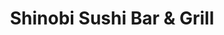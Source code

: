 ---
layout: place
title: Shinobi Sushi Bar & Grill
permalink: /utah/salt-lake-city/shinobi-sushi-bar-grill.html
stateAbbr: UT
stateName: Utah
cityName: Salt Lake City
seo:
  type: restaurant
  links: https://shinobislc.com/
place_id: ChIJc8BLAhf1UocRVu_zhW-Gfrc
photos:
  - name: >-
      places/ChIJc8BLAhf1UocRVu_zhW-Gfrc/photos/AeeoHcI5nP1EjlRS3iTYJs1P3FuNZ5xhNYQ6rXQHv4RE6lgXet5JdBeu1z5TkxtpORzzS3MjHkR5fuee_GsoEOOmrJWgjjvQHfTjXy8kSYE0YtnvIWzwQjleSCvXPMuz9mols_yTCMetTQXXHqu5DZq-E_z26G3ylWTd2r-qZ52fhc3rNn8ntogE6TBFW78FgCFBUeDpsqL0IlBTxgUnwFCqPEcV8bQylr7a9aaBrgnkGiV47rO8Gl23rjn7-7blZiDCvGDm24L2KzIEAmKpbCBczPLJpq70ldm4ZK3KpdpEUFaTaA
    widthPx: 3724
    heightPx: 2103
    authorAttributions:
      - displayName: Shinobi Sushi Bar & Grill
        uri: https://maps.google.com/maps/contrib/100885704855406765992
        photoUri: >-
          https://lh3.googleusercontent.com/a-/ALV-UjWIz78IF49u5I3KdOPM0o-YSPZfoq70bLk6t03KX31HHny3gTc=s100-p-k-no-mo
    flagContentUri: >-
      https://www.google.com/local/imagery/report/?cb_client=maps_api_places.places_api&image_key=!1e10!2sAF1QipMEGVhFVtlmiO-CzUHfzIw244KaubdhvZsyRcGf&hl=en-US
    googleMapsUri: >-
      https://www.google.com/maps/place//data=!3m4!1e2!3m2!1sAF1QipMEGVhFVtlmiO-CzUHfzIw244KaubdhvZsyRcGf!2e10!4m2!3m1!1s0x8752f517024bc073:0xb77e866f85f3ef56
  - name: >-
      places/ChIJc8BLAhf1UocRVu_zhW-Gfrc/photos/AeeoHcKBtdBsvF8OeeyEvJ--tQtjwRNJC-e2BQZF2mtOcKLsbPJiUDWv7PMx4YCohK_eJy_Ash__jrFEdg7DwTiNxqleqIStZ5W55o9clqr8Ti-9jHHYcpEUX8c8D8zrhykYEAQYOwe5CeAfEL-1LxLhF-uHhKfLRFqVhMt4Y_OS-XHFBvvx6oPY_UgDQ-5tuwt1TPNyxubWUHEXV6f4C88Wue1tsYgrHSEewTLUw9_tLvRm1zfew_fdS7HAmwRzZaxkducHrWN7rL3mcGquKMlJlZi6Barua-DObWc4ogFuxUmL8w
    widthPx: 2957
    heightPx: 2760
    authorAttributions:
      - displayName: Shinobi Sushi Bar & Grill
        uri: https://maps.google.com/maps/contrib/100885704855406765992
        photoUri: >-
          https://lh3.googleusercontent.com/a-/ALV-UjWIz78IF49u5I3KdOPM0o-YSPZfoq70bLk6t03KX31HHny3gTc=s100-p-k-no-mo
    flagContentUri: >-
      https://www.google.com/local/imagery/report/?cb_client=maps_api_places.places_api&image_key=!1e10!2sAF1QipOP4S_zEK-y8n-latFY5N0MVcKRMfc6m5iXHan3&hl=en-US
    googleMapsUri: >-
      https://www.google.com/maps/place//data=!3m4!1e2!3m2!1sAF1QipOP4S_zEK-y8n-latFY5N0MVcKRMfc6m5iXHan3!2e10!4m2!3m1!1s0x8752f517024bc073:0xb77e866f85f3ef56
  - name: >-
      places/ChIJc8BLAhf1UocRVu_zhW-Gfrc/photos/AeeoHcKgYCZ3XbLmqdMnWpXFNguyLziARQDTdqDM660enpEHRxgWBembI45MmQRQgLoRkrvCmQ3BFo-dEgHd-RW2FoX-HXmljnw6FyboStSm_xxwfq6UE2LfEfXZRiRW2arbHKBixpt0nM3u1Lmv5j_6QEMVK91OJQZfQ860ew9BwMOoBvd5WDlyzNT35nHl43F-iMOfxOdhPvYXP9ZUyMv3I6v-BpVDrjPTZ4IpyYJkQeX2Dn-PkFFrZh1EvF7X-H00xjyVBAsYfnjmAqBtNKPxa2N67f-7fj73WYSFAhKc1BKGpCYJBXiI3p0XGUU_7qEuy20JyQ-uOIGkKc9eENaSandwZtVf5fVho0h-qTbhyZVhKgPND10t5_qx-ZoPdLXrFEk4FEkeUAhoBlfW8ozjZrRqCbUnDYJVVjpAvcr2V0A-58pM_Cu-OcMBvKXDwg
    widthPx: 4000
    heightPx: 2252
    authorAttributions:
      - displayName: Gillette Cat
        uri: https://maps.google.com/maps/contrib/102704041369972530497
        photoUri: >-
          https://lh3.googleusercontent.com/a-/ALV-UjUJrviUX5xoWG2eG5Y7sPSVQuXPWqm_vKZH9C7TxQjK2Bgc8BvK=s100-p-k-no-mo
    flagContentUri: >-
      https://www.google.com/local/imagery/report/?cb_client=maps_api_places.places_api&image_key=!1e10!2sCIABIhAGbyfQ8wRH42f5TlsADk52&hl=en-US
    googleMapsUri: >-
      https://www.google.com/maps/place//data=!3m4!1e2!3m2!1sCIABIhAGbyfQ8wRH42f5TlsADk52!2e10!4m2!3m1!1s0x8752f517024bc073:0xb77e866f85f3ef56
  - name: >-
      places/ChIJc8BLAhf1UocRVu_zhW-Gfrc/photos/AeeoHcJYR_-PxvjEvGQtuxhfQbn0x9qebnWNPa1mLrOh08Pb0mA_s31RRPLt75eImq1UQYf7q74PfprvqhjTbIp2BuveDxjVmufNQ9-hvVLNbW_NtQBuoLxBYmHr0IAFZmQraAWPeQ-I_9EsJlVkdI_TBL0-o17mQS3F3k9XXmHjcArDvUJZBB_KDXaQJQ8klmRUf5p89Xee_sikojdxWZXKZw9FgSE23Q8y4x-pEMktwxonkIRXvhh8p3E__shxjDIupaWIuwcSoDX7PISXDRMQz6dpuLkC7D2DBRVkQHb08Udqd5XKV_2vL1MAgHO3IIa-CqRoQUnheKnSuBiIsoIQGEO3MF6xN71SyI6S4jzjZrleb1SJ34tcailTqQ8pqaYfd_tm31IoDBCYWAi6zTZ8PwJEIB_tIa6-cFFAf5sCajwA4rQN
    widthPx: 4030
    heightPx: 3022
    authorAttributions:
      - displayName: Chris S
        uri: https://maps.google.com/maps/contrib/111107682504176646952
        photoUri: >-
          https://lh3.googleusercontent.com/a-/ALV-UjXnXLfrsnLAwE7RzzvwGH9svooGA9ZG7EI_GbNaC9xKHkbGE1JJ=s100-p-k-no-mo
    flagContentUri: >-
      https://www.google.com/local/imagery/report/?cb_client=maps_api_places.places_api&image_key=!1e10!2sCIHM0ogKEICAgIDrhJusuAE&hl=en-US
    googleMapsUri: >-
      https://www.google.com/maps/place//data=!3m4!1e2!3m2!1sCIHM0ogKEICAgIDrhJusuAE!2e10!4m2!3m1!1s0x8752f517024bc073:0xb77e866f85f3ef56
  - name: >-
      places/ChIJc8BLAhf1UocRVu_zhW-Gfrc/photos/AeeoHcJ2rv0sRperxDRtSJ-hH14FQBT-OqUxBgTYm4NcLUpFPCnLusRI6WwHmyAt6ECLxBX5xOqqeWFiGh1Oxmx9zUcsKv8SNj4K9dSN1OxLVtp--9UvrKM2xyQ2MqAh4xqRkXaZ5FnJQh7x8pf56o3_0xyz7J7v_rRtCM_XOVzE4OqLRJLsJ1_Uqa78e7_gBnkKuxWs34946d1SmQJRzcqjBd3mJX_6I7CXQ9TTPxgWanf5R7XYGph6nfufK-W-U0RzGYQni0hgiyYDoUHSx2gDyvEZx0O02hBxEo-asC_GxGhfjGkxhzATMTa-BeW-XvqbR_HZJnpb0JszrJOdLhOYT1kabfGNA9nQX1jy0105g7lhdEfzulPNeOj2XmRalcIoaR5LNquCVqcThLsvCt2vKGm0qy6i2Ugfhf7nQQU2bvbyO6qu
    widthPx: 4032
    heightPx: 3024
    authorAttributions:
      - displayName: Justin Crapps
        uri: https://maps.google.com/maps/contrib/104585283398757076411
        photoUri: >-
          https://lh3.googleusercontent.com/a-/ALV-UjXtu3JLxs6pUTQyHf4OMHZdraSosBizvbtDdaeF7ygVwfDPcCqW=s100-p-k-no-mo
    flagContentUri: >-
      https://www.google.com/local/imagery/report/?cb_client=maps_api_places.places_api&image_key=!1e10!2sCIHM0ogKEICAgIC775qP9AE&hl=en-US
    googleMapsUri: >-
      https://www.google.com/maps/place//data=!3m4!1e2!3m2!1sCIHM0ogKEICAgIC775qP9AE!2e10!4m2!3m1!1s0x8752f517024bc073:0xb77e866f85f3ef56
  - name: >-
      places/ChIJc8BLAhf1UocRVu_zhW-Gfrc/photos/AeeoHcJAlAY79SX3dwBecxWo9EcCH4yk0f6qz0Kr9x1F0SartaCRpimHp9cHiHiUAlTMLE_WWBoJ0VOlzZgmGfyyC0J9clpQt8XJO-tSBq-X9yp2sRqpl3h7YFUoTc4AEfjmrztovI3eZ-ACXPvz5ydF8a6YxJXW3hSTtepjA8FRf4Nn40UPn_eWd085r2R4-ba_JPfglZBAg1f2AFfJXQgo4A5ZnuQiQi7tZketsmLgpMPFkbc2f7D-HHJb4PVgjJAgrRFEc2kTNdI0nDWClNFaD9XoTT6DFAnd1VuL5vGWn7AEsb1XEpRdZ3ShwvIbi_U2asGews0Qarb63Bf0_UCbRBUzi_NZCr5ZDFi8HIoRAOj-TT95dXIj0SykELJWG4TJxGeQUJYhS5ZLp9tGe2S38C8g4TYtidQnQMQ1Q_wk4cmCbA
    widthPx: 2560
    heightPx: 2560
    authorAttributions:
      - displayName: Jacklyn Nguyen
        uri: https://maps.google.com/maps/contrib/115442412804305542334
        photoUri: >-
          https://lh3.googleusercontent.com/a-/ALV-UjUJT5aKm3QajZl0ruKbUb440V3ZDlHiNFejQHmODbiayjFKcR0o=s100-p-k-no-mo
    flagContentUri: >-
      https://www.google.com/local/imagery/report/?cb_client=maps_api_places.places_api&image_key=!1e10!2sCIHM0ogKEICAgICOpY35fA&hl=en-US
    googleMapsUri: >-
      https://www.google.com/maps/place//data=!3m4!1e2!3m2!1sCIHM0ogKEICAgICOpY35fA!2e10!4m2!3m1!1s0x8752f517024bc073:0xb77e866f85f3ef56
  - name: >-
      places/ChIJc8BLAhf1UocRVu_zhW-Gfrc/photos/AeeoHcJEuZ26u1XQquXkTjH1-F3KTK8tiubsuIlUyzbgNR0jNpD8wVXTY9YOp5ygFd2Pe3kUbsgkRBks-T05SoSKOTqb1jzStx44eMBhApQk112tPeRVv-uBAKzwQejcgk1RksgHAhvf5uy-jUFvnbPtyptmKo4MXb7QH-CWKfDWnNa6OPhFpRJN9srxOyhNJaHuRK6HEMCK5SwfzLONcJLIvX8Tv372c-l7DfDoyomCDwN3qj6c6ZKlYsbYViXXKgRlAWJBpQnf1glOhL3yr5PjH82ATfD03RshOQ5KeDg9XDfIgG0Sur7USGIHcocx9PZv5Af6Nz1-5qxoWupodskkZh2lZ_cbkzq-il-nrAWnE-Eosm4pKaT7LbcrQ6fClGWUcivWqwsoafCx4nV-6PZBrKja5oMRTVM-DVZFxIyIfaHzCXNoUHWxJCIAA1f1AD5r
    widthPx: 4000
    heightPx: 2252
    authorAttributions:
      - displayName: Gillette Cat
        uri: https://maps.google.com/maps/contrib/102704041369972530497
        photoUri: >-
          https://lh3.googleusercontent.com/a-/ALV-UjUJrviUX5xoWG2eG5Y7sPSVQuXPWqm_vKZH9C7TxQjK2Bgc8BvK=s100-p-k-no-mo
    flagContentUri: >-
      https://www.google.com/local/imagery/report/?cb_client=maps_api_places.places_api&image_key=!1e10!2sCIABIhAGbzaquDWLeWf5TlYAAKt0&hl=en-US
    googleMapsUri: >-
      https://www.google.com/maps/place//data=!3m4!1e2!3m2!1sCIABIhAGbzaquDWLeWf5TlYAAKt0!2e10!4m2!3m1!1s0x8752f517024bc073:0xb77e866f85f3ef56
  - name: >-
      places/ChIJc8BLAhf1UocRVu_zhW-Gfrc/photos/AeeoHcLdPlOL6-mzZ44MXrgH1ucARRZO7A_Gap4IwfLICszrEkEdcFGxYaCMHuEeZDQ7w0pIt-dgOS40Q42FpyTqFJqoRjp62n2BpwGrE-y8g2cGpuNv26Iapi9H9cFSr_Ws-syQq0PKE6XxWSGeFvtrJ8iyykXcns2r53kwDhZg9jiiTA6mehFKwHhvP1ixkZ3hEMmyweWo9T0ncsJmVdyTIbB9ayKfGlYml7TMxLEzyHOLc8UyAyoYrLgXT0elclEqp2Zyj0QO6Tn-VDRf5Fsf7doYSZib5WRfKEXmvIuFUyFwsQx9z8tO_TuNl63QoFiE9xklsThzaLbFG5imnxeHXklva708hE90BjBO8M41MzqueMij3vFofE2lRJOT8VHPJR40QnrjQyZKguYSwzBmilMNzi0upbzTCnO5mn6XopMQCbBF
    widthPx: 4000
    heightPx: 2252
    authorAttributions:
      - displayName: Gillette Cat
        uri: https://maps.google.com/maps/contrib/102704041369972530497
        photoUri: >-
          https://lh3.googleusercontent.com/a-/ALV-UjUJrviUX5xoWG2eG5Y7sPSVQuXPWqm_vKZH9C7TxQjK2Bgc8BvK=s100-p-k-no-mo
    flagContentUri: >-
      https://www.google.com/local/imagery/report/?cb_client=maps_api_places.places_api&image_key=!1e10!2sCIHM0ogKEICAgIDRudKtpAE&hl=en-US
    googleMapsUri: >-
      https://www.google.com/maps/place//data=!3m4!1e2!3m2!1sCIHM0ogKEICAgIDRudKtpAE!2e10!4m2!3m1!1s0x8752f517024bc073:0xb77e866f85f3ef56
  - name: >-
      places/ChIJc8BLAhf1UocRVu_zhW-Gfrc/photos/AeeoHcIA_lfpePBWQLS9ay5KT9g4vAm-aZ9erauTkOyaWyNXs_AjVhMG6hLNoC5ymdmXtcOOqxoXywoTU1c74VHem2af3Onum7CbFNWBn1uSMUKltL8ix9sHC-0x5MF68yOqGp1uKxrMeq7iNv4GWsL9Ma6U7DtL5gnXT1JMtnAjWOZj1DFPRcWYbVINSDKnJyAPh81DqAYMFA81iR3wJydC6Kx-0xAYSX5N4HIJSCfmL5FNdbAmTtiezL5_Iwz-QxYqEPWmJAmD6AjeaWsHbLDjoJEmWfbjM2SR2Qhlli-iS9_8PN3MEcyI3qkGkqIXxYpT7CqDc5nNIz3NPhZtslunfyef6KGhDnduUJkbCEfZ62u39eyiza4rxeCDzC3ubKj-78Rfx9SEZW8XwCfWPkUyBvKB8XN7cID6aP3_snXUWxtJig
    widthPx: 3600
    heightPx: 4800
    authorAttributions:
      - displayName: Sophia Park
        uri: https://maps.google.com/maps/contrib/110839073494065083056
        photoUri: >-
          https://lh3.googleusercontent.com/a-/ALV-UjV1GQ_G6oUlcOhh96Xh4GDk8Y8xvabyfuMpPK_EvWEKeLlQ0TRg=s100-p-k-no-mo
    flagContentUri: >-
      https://www.google.com/local/imagery/report/?cb_client=maps_api_places.places_api&image_key=!1e10!2sCIHM0ogKEICAgICz9Zb1RQ&hl=en-US
    googleMapsUri: >-
      https://www.google.com/maps/place//data=!3m4!1e2!3m2!1sCIHM0ogKEICAgICz9Zb1RQ!2e10!4m2!3m1!1s0x8752f517024bc073:0xb77e866f85f3ef56
  - name: >-
      places/ChIJc8BLAhf1UocRVu_zhW-Gfrc/photos/AeeoHcI0DGO_fAoAcby79EJp-dejnHChA4wbgyjxlXWnZzZBsmqb9rs8mlqEo_nez8-GssEpaEIkavhrCK-vOT7zWVx-bobgG_wHT8IQBevBEd070J3r2ZlXnNS76twRSv3M5VDeZsqqyg81LJ0gSqySpJMix91vYxY6dwroWYGvntOoWjG2KX4E4Z5UTcnDIG5JpQdk9xR_UB-68MH5rEaYV6Tw0c_oIFSrHiqQA6MkVzSwIGfWHYzubUabX9JGCoH4WcAG1i9Xavpnt3gA2KgjZp4wk6OMyW9HOAv20NWuifqnRczmsZQia4KDV6VWPdVsHT4hLJCA3zEvHNjGpI-6wrIE6xjgcwRbpoyD4R1kRoMjNT3VsTUsxn3bPFtulIWAzchPHU2A8t7HmliHkadmxu-OWA4_52ZxkwMHT3OtTA47MNg
    widthPx: 4000
    heightPx: 2250
    authorAttributions:
      - displayName: Mr. Johnson
        uri: https://maps.google.com/maps/contrib/115664165291718590532
        photoUri: >-
          https://lh3.googleusercontent.com/a-/ALV-UjVRPidhVaZeprNqcNHdUOtcvGzh7j1r-hac5sN1-2M9zLsHQFHA=s100-p-k-no-mo
    flagContentUri: >-
      https://www.google.com/local/imagery/report/?cb_client=maps_api_places.places_api&image_key=!1e10!2sCIHM0ogKEICAgID2-pfpnwE&hl=en-US
    googleMapsUri: >-
      https://www.google.com/maps/place//data=!3m4!1e2!3m2!1sCIHM0ogKEICAgID2-pfpnwE!2e10!4m2!3m1!1s0x8752f517024bc073:0xb77e866f85f3ef56
address: 555 N 300 W, Salt Lake City, UT 84103, USA
street: 555 N 300 W
city: Salt Lake City
state: UT
zip: '84103'
country: USA
neighborhood: Capitol Hill
latitude: '40.781423'
longitude: '-111.900127'
accessibility_options:
  wheelchairAccessibleParking: true
  wheelchairAccessibleEntrance: true
  wheelchairAccessibleRestroom: true
  wheelchairAccessibleSeating: true
business_status: OPERATIONAL
name: Shinobi Sushi Bar & Grill
google_maps_links:
  directionsUri: >-
    https://www.google.com/maps/dir//''/data=!4m7!4m6!1m1!4e2!1m2!1m1!1s0x8752f517024bc073:0xb77e866f85f3ef56!3e0
  placeUri: https://maps.google.com/?cid=13222153369553203030
  writeAReviewUri: >-
    https://www.google.com/maps/place//data=!4m3!3m2!1s0x8752f517024bc073:0xb77e866f85f3ef56!12e1
  reviewsUri: >-
    https://www.google.com/maps/place//data=!4m4!3m3!1s0x8752f517024bc073:0xb77e866f85f3ef56!9m1!1b1
  photosUri: >-
    https://www.google.com/maps/place//data=!4m3!3m2!1s0x8752f517024bc073:0xb77e866f85f3ef56!10e5
primary_type: Restaurant
opening_hours:
  openNow: true
  periods:
    - open:
        day: 0
        hour: 15
        minute: 30
      close:
        day: 0
        hour: 21
        minute: 0
    - open:
        day: 1
        hour: 15
        minute: 30
      close:
        day: 1
        hour: 21
        minute: 0
    - open:
        day: 3
        hour: 15
        minute: 30
      close:
        day: 3
        hour: 21
        minute: 0
    - open:
        day: 4
        hour: 15
        minute: 30
      close:
        day: 4
        hour: 21
        minute: 0
    - open:
        day: 5
        hour: 14
        minute: 30
      close:
        day: 5
        hour: 21
        minute: 30
    - open:
        day: 6
        hour: 14
        minute: 30
      close:
        day: 6
        hour: 21
        minute: 30
  weekdayDescriptions:
    - 'Monday: 3:30 – 9:00 PM'
    - 'Tuesday: Closed'
    - 'Wednesday: 3:30 – 9:00 PM'
    - 'Thursday: 3:30 – 9:00 PM'
    - 'Friday: 2:30 – 9:30 PM'
    - 'Saturday: 2:30 – 9:30 PM'
    - 'Sunday: 3:30 – 9:00 PM'
  nextCloseTime: '2025-05-04T03:30:00Z'
secondary_opening_hours:
  regular:
    weekdayDescriptions: null
    type: null
  current:
    weekdayDescriptions: null
    type: null
phone: (385) 429-9428
price_level: null
price_range: $20 &ndash; $30
rating: '4.6'
rating_count: 264
website: https://shinobislc.com/
description: >-
  Explore Shinobi Sushi in Salt Lake City$$$Shinobi Sushi Bar & Grill in Salt
  Lake City, UT, offers a casual dining experience rooted in over two decades of
  expertise in Japanese cuisine, making it a go-to spot for authentic flavors
  and welcoming vibes. The restaurant features a spacious interior with
  thoughtful accessibility options, including wheelchair-friendly parking,
  entrances, and seating, ensuring everyone can enjoy their visit comfortably.
  Diners can savor fresh sushi rolls and Japanese-inspired dishes in a clean,
  relaxed atmosphere, complemented by convenient parking and a menu that caters
  to various tastes. With evening hours that extend into the night on select
  days, it's an ideal choice for those seeking quality Japanese fare in a
  neighborhood setting. This spot stands out for its commitment to fresh
  ingredients and a straightforward approach to traditional dishes, appealing to
  anyone exploring top-rated sushi options nearby.
generative_summary: >-
  Explore Shinobi Sushi in Salt Lake City$$$Shinobi Sushi Bar & Grill in Salt
  Lake City, UT, offers a casual dining experience rooted in over two decades of
  expertise in Japanese cuisine, making it a go-to spot for authentic flavors
  and welcoming vibes. The restaurant features a spacious interior with
  thoughtful accessibility options, including wheelchair-friendly parking,
  entrances, and seating, ensuring everyone can enjoy their visit comfortably.
  Diners can savor fresh sushi rolls and Japanese-inspired dishes in a clean,
  relaxed atmosphere, complemented by convenient parking and a menu that caters
  to various tastes. With evening hours that extend into the night on select
  days, it's an ideal choice for those seeking quality Japanese fare in a
  neighborhood setting. This spot stands out for its commitment to fresh
  ingredients and a straightforward approach to traditional dishes, appealing to
  anyone exploring top-rated sushi options nearby.
generative_disclosure: Summarized by AI using the Grok-3-Mini model.
reviews:
  - name: >-
      places/ChIJc8BLAhf1UocRVu_zhW-Gfrc/reviews/ChdDSUhNMG9nS0VJQ0FnSUM3NzVxUDVBRRAB
    relativePublishTimeDescription: 8 months ago
    rating: 3
    text:
      text: >-
        Stopped in for dinner with family. We tried the Nabeyaki udon noodles
        and several hand rolls including: Shinobi special, Mexi, Spicy hamachi,
        Phoenix, and Rainbow. I thought the mexi was the most unique hand roll
        with hints of cilantro. One thing I normally enjoy about sushi are the
        contrasting flavors and textures. I have to say that in general I found
        this sushi to be disappointing. The fish was fresh but when I ate each
        bite it seemed muted in flavor… weak in those contrasting flavors I
        love. The texture was not varied either but I do realize that is a
        strong function of the hand rolls I ordered. Atmosphere was great and
        service was good and friendly. Prices are on the higher side but not
        ridiculous.
      languageCode: en
    originalText:
      text: >-
        Stopped in for dinner with family. We tried the Nabeyaki udon noodles
        and several hand rolls including: Shinobi special, Mexi, Spicy hamachi,
        Phoenix, and Rainbow. I thought the mexi was the most unique hand roll
        with hints of cilantro. One thing I normally enjoy about sushi are the
        contrasting flavors and textures. I have to say that in general I found
        this sushi to be disappointing. The fish was fresh but when I ate each
        bite it seemed muted in flavor… weak in those contrasting flavors I
        love. The texture was not varied either but I do realize that is a
        strong function of the hand rolls I ordered. Atmosphere was great and
        service was good and friendly. Prices are on the higher side but not
        ridiculous.
      languageCode: en
    authorAttribution:
      displayName: Justin Crapps
      uri: https://www.google.com/maps/contrib/104585283398757076411/reviews
      photoUri: >-
        https://lh3.googleusercontent.com/a-/ALV-UjXtu3JLxs6pUTQyHf4OMHZdraSosBizvbtDdaeF7ygVwfDPcCqW=s128-c0x00000000-cc-rp-mo-ba5
    publishTime: '2024-08-19T12:17:57.511197Z'
    flagContentUri: >-
      https://www.google.com/local/review/rap/report?postId=ChdDSUhNMG9nS0VJQ0FnSUM3NzVxUDVBRRAB&d=17924085&t=1
    googleMapsUri: >-
      https://www.google.com/maps/reviews/data=!4m6!14m5!1m4!2m3!1sChdDSUhNMG9nS0VJQ0FnSUM3NzVxUDVBRRAB!2m1!1s0x8752f517024bc073:0xb77e866f85f3ef56
  - name: >-
      places/ChIJc8BLAhf1UocRVu_zhW-Gfrc/reviews/ChdDSUhNMG9nS0VJQ0FnSUMzc095aHNnRRAB
    relativePublishTimeDescription: 6 months ago
    rating: 3
    text:
      text: >-
        I wanted to love it so bad cause it’s so close to home. The environment
        is sterile. The staff was soooo friendly. My owner got the Alaskan and
        playboy and the Shinobi which were good. The calamari was bland and the
        jalapeño poppers were almost raw. The snow crab doesn’t taste like
        anything and the crunchy roll doesn’t either. Luckily it wasn’t bad, it
        just definitely wasn’t good.
      languageCode: en
    originalText:
      text: >-
        I wanted to love it so bad cause it’s so close to home. The environment
        is sterile. The staff was soooo friendly. My owner got the Alaskan and
        playboy and the Shinobi which were good. The calamari was bland and the
        jalapeño poppers were almost raw. The snow crab doesn’t taste like
        anything and the crunchy roll doesn’t either. Luckily it wasn’t bad, it
        just definitely wasn’t good.
      languageCode: en
    authorAttribution:
      displayName: Ashtyn Aure
      uri: https://www.google.com/maps/contrib/110676336364199137740/reviews
      photoUri: >-
        https://lh3.googleusercontent.com/a-/ALV-UjWmRyHu-8P1JW3ttBvLbONzSuPu_r6iiDY5pumf5STXT8vNeiEgrQ=s128-c0x00000000-cc-rp-mo-ba3
    publishTime: '2024-11-02T03:03:20.402612Z'
    flagContentUri: >-
      https://www.google.com/local/review/rap/report?postId=ChdDSUhNMG9nS0VJQ0FnSUMzc095aHNnRRAB&d=17924085&t=1
    googleMapsUri: >-
      https://www.google.com/maps/reviews/data=!4m6!14m5!1m4!2m3!1sChdDSUhNMG9nS0VJQ0FnSUMzc095aHNnRRAB!2m1!1s0x8752f517024bc073:0xb77e866f85f3ef56
  - name: >-
      places/ChIJc8BLAhf1UocRVu_zhW-Gfrc/reviews/ChZDSUhNMG9nS0VJQ0FnSUQ5MS1xYUhBEAE
    relativePublishTimeDescription: a year ago
    rating: 1
    text:
      text: >-
        We discovered Shinobi through a sponsored add on Instagram. After
        looking at Yelp and Google reviews we had high expectations and were
        excited to try it. We came in a few minutes after opening and were
        seated right away. The decor was fun and the restaurant was spacious.


        We were deciding on hand rolls and asked the waitress what types of 
        hand rolls they have and it didn't seem like she knew the menu. She had
        to ask her co-worker about the menu. We ended up getting the calamari
        for an appetizer. It tasted mostly of breading and could barely taste
        the calamari. The large sashimi platter was $45 and the fish tasted
        off.. it didn't taste fresh at all and was slimy and warm. The tuna had
        a film on it and the salmon left some slimy spots on the plate. We were
        struggling to finish it.


        We picked 2 rolls, the Phoenix roll and the firecracker roll. The
        firecracker was doused in sauce and you can't taste any of the fish. The
        Phoenix roll  was okay.


        The service could use some improvement. Our waitress came over a little
        after we started eating to give us our checks.. we weren't halfway
        through eating our food. When we were ready to pay, she cleared our
        table and passed by several more times but didn't grab the check. It
        took over 15 minutes for her to grab it. When she did ring us up, she
        was standing at the counter talking to her co worker for another 5
        minutes before bringing us our check to sign.


        Overall, the ambiance of the restaurant

        was good, but the food wasn't. Our total ended up being $100 and it
        wasn't worth it. This was probably the most disappointing dining
        experience we've had.
      languageCode: en
    originalText:
      text: >-
        We discovered Shinobi through a sponsored add on Instagram. After
        looking at Yelp and Google reviews we had high expectations and were
        excited to try it. We came in a few minutes after opening and were
        seated right away. The decor was fun and the restaurant was spacious.


        We were deciding on hand rolls and asked the waitress what types of 
        hand rolls they have and it didn't seem like she knew the menu. She had
        to ask her co-worker about the menu. We ended up getting the calamari
        for an appetizer. It tasted mostly of breading and could barely taste
        the calamari. The large sashimi platter was $45 and the fish tasted
        off.. it didn't taste fresh at all and was slimy and warm. The tuna had
        a film on it and the salmon left some slimy spots on the plate. We were
        struggling to finish it.


        We picked 2 rolls, the Phoenix roll and the firecracker roll. The
        firecracker was doused in sauce and you can't taste any of the fish. The
        Phoenix roll  was okay.


        The service could use some improvement. Our waitress came over a little
        after we started eating to give us our checks.. we weren't halfway
        through eating our food. When we were ready to pay, she cleared our
        table and passed by several more times but didn't grab the check. It
        took over 15 minutes for her to grab it. When she did ring us up, she
        was standing at the counter talking to her co worker for another 5
        minutes before bringing us our check to sign.


        Overall, the ambiance of the restaurant

        was good, but the food wasn't. Our total ended up being $100 and it
        wasn't worth it. This was probably the most disappointing dining
        experience we've had.
      languageCode: en
    authorAttribution:
      displayName: julie
      uri: https://www.google.com/maps/contrib/102341084253727709467/reviews
      photoUri: >-
        https://lh3.googleusercontent.com/a/ACg8ocJl85rj4u5ZU4_W5exQ9GySdWVctSc9yYi992A_FGjPjeNjww=s128-c0x00000000-cc-rp-mo
    publishTime: '2024-03-22T05:05:59.360784Z'
    flagContentUri: >-
      https://www.google.com/local/review/rap/report?postId=ChZDSUhNMG9nS0VJQ0FnSUQ5MS1xYUhBEAE&d=17924085&t=1
    googleMapsUri: >-
      https://www.google.com/maps/reviews/data=!4m6!14m5!1m4!2m3!1sChZDSUhNMG9nS0VJQ0FnSUQ5MS1xYUhBEAE!2m1!1s0x8752f517024bc073:0xb77e866f85f3ef56
  - name: >-
      places/ChIJc8BLAhf1UocRVu_zhW-Gfrc/reviews/ChZDSUhNMG9nS0VJQ0FnSURyaEp1c1dBEAE
    relativePublishTimeDescription: 9 months ago
    rating: 5
    text:
      text: >-
        We wanted sushi as a family while we were downtown SLC. All of our
        favorites had 1-2 hour waits so we were on our way home when we saw
        Shinobi. Glad we stopped by. Delicious sushi, all very fresh and fish
        forward. Prompt service, nicely decorated interior, and friendly staff.
        We got the Samari, Shinobi Special, Winter, Spicy Hamachi,

        Red Line, Playboy, and California rolls. All were pretty well executed
        with nice flavors, textures, and finishing sauces.
      languageCode: en
    originalText:
      text: >-
        We wanted sushi as a family while we were downtown SLC. All of our
        favorites had 1-2 hour waits so we were on our way home when we saw
        Shinobi. Glad we stopped by. Delicious sushi, all very fresh and fish
        forward. Prompt service, nicely decorated interior, and friendly staff.
        We got the Samari, Shinobi Special, Winter, Spicy Hamachi,

        Red Line, Playboy, and California rolls. All were pretty well executed
        with nice flavors, textures, and finishing sauces.
      languageCode: en
    authorAttribution:
      displayName: Chris S
      uri: https://www.google.com/maps/contrib/111107682504176646952/reviews
      photoUri: >-
        https://lh3.googleusercontent.com/a-/ALV-UjXnXLfrsnLAwE7RzzvwGH9svooGA9ZG7EI_GbNaC9xKHkbGE1JJ=s128-c0x00000000-cc-rp-mo-ba6
    publishTime: '2024-07-14T20:58:04.419457Z'
    flagContentUri: >-
      https://www.google.com/local/review/rap/report?postId=ChZDSUhNMG9nS0VJQ0FnSURyaEp1c1dBEAE&d=17924085&t=1
    googleMapsUri: >-
      https://www.google.com/maps/reviews/data=!4m6!14m5!1m4!2m3!1sChZDSUhNMG9nS0VJQ0FnSURyaEp1c1dBEAE!2m1!1s0x8752f517024bc073:0xb77e866f85f3ef56
  - name: >-
      places/ChIJc8BLAhf1UocRVu_zhW-Gfrc/reviews/ChZDSUhNMG9nS0VJQ0FnSUN0Mk9XdEFREAE
    relativePublishTimeDescription: a year ago
    rating: 4
    text:
      text: >-
        This is the cutest little place! I’m always hesitant to go somewhere new
        in Salt Lake because of the parking situation. Went here on a Friday
        night & there was plenty of free parking, which I appreciated. The front
        door is located in the back, which was very confusing. I ended up
        walking around the whole building before figuring this out. I ordered a
        cosmopolitan drink. It was delicious & beautiful in design as well. We
        ordered the seaweed salad & edamame to share. Seaweed salad was pretty
        good, the sesseme oil was strong in this dish, but not overbearing. The
        edamame was really dry when we received it. It was also the last thing
        brought to our table, after our main course food. Which also seemed a
        little odd. My friend is gluten free so she ordered the avocado roll,
        Tekka roll, & Sake Maki roll. All three rolls seemed very simple & she
        really enjoyed them. I ordered the simple veggie roll, which was exactly
        as it sounds, very simple. Not my favorite, but it was okay. I also
        ordered the Shinobi veggie roll & I was in love with this roll!! It has
        tempura pumpkin wrapped in soy paper topped with fresh avocado. Highly
        recommend this vegetarian roll! My friend was not able to try it because
        of the tempura. I love that they have a few veggie rolls separate on
        their menu from all the other rolls. It made it easy to figure out which
        rolls I could eat. Staff was great & very attentive. I would definitely
        go back & do recommend for your next sushi outing!
      languageCode: en
    originalText:
      text: >-
        This is the cutest little place! I’m always hesitant to go somewhere new
        in Salt Lake because of the parking situation. Went here on a Friday
        night & there was plenty of free parking, which I appreciated. The front
        door is located in the back, which was very confusing. I ended up
        walking around the whole building before figuring this out. I ordered a
        cosmopolitan drink. It was delicious & beautiful in design as well. We
        ordered the seaweed salad & edamame to share. Seaweed salad was pretty
        good, the sesseme oil was strong in this dish, but not overbearing. The
        edamame was really dry when we received it. It was also the last thing
        brought to our table, after our main course food. Which also seemed a
        little odd. My friend is gluten free so she ordered the avocado roll,
        Tekka roll, & Sake Maki roll. All three rolls seemed very simple & she
        really enjoyed them. I ordered the simple veggie roll, which was exactly
        as it sounds, very simple. Not my favorite, but it was okay. I also
        ordered the Shinobi veggie roll & I was in love with this roll!! It has
        tempura pumpkin wrapped in soy paper topped with fresh avocado. Highly
        recommend this vegetarian roll! My friend was not able to try it because
        of the tempura. I love that they have a few veggie rolls separate on
        their menu from all the other rolls. It made it easy to figure out which
        rolls I could eat. Staff was great & very attentive. I would definitely
        go back & do recommend for your next sushi outing!
      languageCode: en
    authorAttribution:
      displayName: Chirelle Pearson
      uri: https://www.google.com/maps/contrib/118426324835620117499/reviews
      photoUri: >-
        https://lh3.googleusercontent.com/a-/ALV-UjXAMrnGbM_TtU9la3aFdD8tDGSncj-ATB2Yz-OJWDUPTlDho1I=s128-c0x00000000-cc-rp-mo-ba6
    publishTime: '2024-01-28T18:50:16.075259Z'
    flagContentUri: >-
      https://www.google.com/local/review/rap/report?postId=ChZDSUhNMG9nS0VJQ0FnSUN0Mk9XdEFREAE&d=17924085&t=1
    googleMapsUri: >-
      https://www.google.com/maps/reviews/data=!4m6!14m5!1m4!2m3!1sChZDSUhNMG9nS0VJQ0FnSUN0Mk9XdEFREAE!2m1!1s0x8752f517024bc073:0xb77e866f85f3ef56
review_summary: >-
  What Customers Are Buzzing About$$$Visitors to this sushi spot often highlight
  the fresh, high-quality fish and well-prepared rolls that bring out delightful
  flavors, making it a solid pick for anyone craving Japanese cuisine. While
  most folks appreciate the friendly staff and casual, clean ambiance that adds
  to the overall enjoyment, a few note that some dishes might feel a bit mild or
  inconsistent in seasoning. Overall, the experience leans positive with quick
  service and a welcoming feel that keeps people coming back for favorites like
  specialty rolls. If you're hunting for sushi near you, this place delivers on
  freshness and atmosphere, though it's worth trying a variety of items to find
  your perfect match. In summary, it's a reliable choice for casual diners
  looking for good vibes and tasty bites, with the high ratings reflecting its
  appeal in the local scene.
review_disclosure: Summarized by AI using the Grok-3-Mini model.
parking_options:
  freeParkingLot: true
payment_options:
  acceptsCreditCards: true
  acceptsDebitCards: true
  acceptsCashOnly: false
  acceptsNfc: true
allow_dogs: null
curbside_pickup: null
delivery: false
dine_in: true
good_for_children: true
good_for_groups: true
good_for_sports: true
live_music: false
menu_for_children: null
outdoor_seating: false
reservable: true
restroom: true
serves_beer: true
serves_breakfast: null
serves_brunch: false
serves_cocktails: true
serves_coffee: null
serves_dinner: true
serves_dessert: true
serves_lunch: true
serves_vegetarian_food: true
serves_wine: true
takeout: true
update_category: atmosphere
places_description: null

---